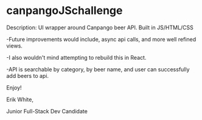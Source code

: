 # canpangoJSchallenge
Description: UI wrapper around Canpango beer API. Built in JS/HTML/CSS  

-Future improvements would include, async api calls, and more well refined views.

-I also wouldn't mind attempting to rebuild this in React.

-API is searchable by category, by beer name, and user can successfully add beers to api.

Enjoy!

Erik White,

Junior Full-Stack Dev Candidate
